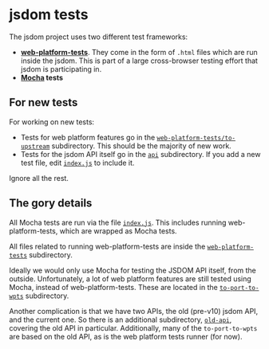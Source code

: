 # jsdom tests

The jsdom project uses two different test frameworks:

* [**web-platform-tests**](http://www.web-platform-tests.org/). They come in the form of `.html` files which are run inside the jsdom. This is part of a large cross-browser testing effort that jsdom is participating in.
* **[Mocha](https://mochajs.org/) tests**

## For new tests

For working on new tests:

- Tests for web platform features go in the [`web-platform-tests/to-upstream`](./web-platform-tests/to-upstream/) subdirectory. This should be the majority of new work.
- Tests for the jsdom API itself go in the [`api`](./api/) subdirectory. If you add a new test file, edit [`index.js`](./index.js) to include it.

Ignore all the rest.

## The gory details

All Mocha tests are run via the file [`index.js`](./index.js). This includes running web-platform-tests, which are wrapped as Mocha tests.

All files related to running web-platform-tests are inside the [`web-platform-tests`](./web-platform-tests/) subdirectory.

Ideally we would only use Mocha for testing the JSDOM API itself, from the outside. Unfortunately, a lot of web platform features are still tested using Mocha, instead of web-platform-tests. These are located in the [`to-port-to-wpts`](./to-port-to-wpts/) subdirectory.

Another complication is that we have two APIs, the old (pre-v10) jsdom API, and the current one. So there is an additional subdirectory, [`old-api`](./old-api/), covering the old API in particular. Additionally, many of the `to-port-to-wpts` are based on the old API, as is the web platform tests runner (for now).
